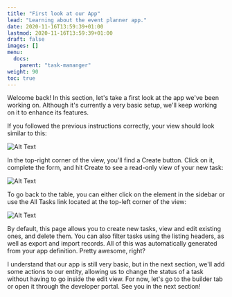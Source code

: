 ```yaml
---
title: "First look at our App"
lead: "Learning about the event planner app."
date: 2020-11-16T13:59:39+01:00
lastmod: 2020-11-16T13:59:39+01:00
draft: false
images: []
menu:
  docs:
    parent: "task-mananger"
weight: 90
toc: true
---
```

Welcome back! In this section, let's take a first look at the app we've been working on. Although it's currently a very basic setup, we'll keep working on it to enhance its features.

If you followed the previous instructions correctly, your view should look similar to this:

![Alt Text](https://maximiranda.github.io/slingrDoc/images/vendor/task-mananger/first-look/f.png)


In the top-right corner of the view, you'll find a Create button. Click on it, complete the form, and hit Create to see a read-only view of your new task:


![Alt Text](https://maximiranda.github.io/slingrDoc/images/vendor/task-mananger/first-look/ff.png)

To go back to the table, you can either click on the element in the sidebar or use the All Tasks link located at the top-left corner of the view:

![Alt Text](https://maximiranda.github.io/slingrDoc/images/vendor/task-mananger/first-look/fff.png)


By default, this page allows you to create new tasks, view and edit existing ones, and delete them. You can also filter tasks using the listing headers, as well as export and import records. All of this was automatically generated from your app definition. Pretty awesome, right?

I understand that our app is still very basic, but in the next section, we'll add some actions to our entity, allowing us to change the status of a task without having to go inside the edit view. For now, let's go to the builder tab or open it through the developer portal. See you in the next section!